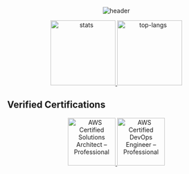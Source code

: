 
<!-- ========================= -->
<!--  Hi there — README start  -->
<!-- ========================= -->

<p align="center">
  <img src="https://capsule-render.vercel.app/api?type=waving&height=160&color=0:ADD8E6,100:87CEFA&text=Taichi%20Ishikawa&fontAlignY=35&fontSize=45&fontColor=ffffff&desc=Welcome%20to%20my%20GitHub%20profile!"alt="header"/>
</p>

<!-- GitHub Readme Stats-->
<p align="center">
  <a href="https://github.com/anuraghazra/github-readme-stats">
    <img
      src="https://github-readme-stats.vercel.app/api?username=Taichi-iskw&show_icons=true&hide_title=true&hide_rank=false&hide_border=true&theme=tokyonight"
      alt="stats" height="150"
    />
  </a>
  <a href="https://github.com/anuraghazra/github-readme-stats">
    <img
      src="https://github-readme-stats.vercel.app/api/top-langs/?username=Taichi-iskw&layout=compact&hide=html,css,jupyter%20notebook&hide_border=true&theme=tokyonight"
      alt="top-langs" height="150"
    />
  </a>
</p>

## Verified Certifications

<p align="center">
  <!-- AWS Solutions Architect - Professional -->
  <a href="https://www.credly.com/badges/f51637be-f97f-4501-a82f-c9e2f3ae6d50" target="_blank" rel="noopener noreferrer">
    <img src="https://images.credly.com/images/2d84e428-9078-49b6-a804-13c15383d0de/image.png"
         alt="AWS Certified Solutions Architect – Professional" width="110" />
  </a>

  <!-- AWS DevOps Engineer - Professional -->
  <a href="https://www.credly.com/badges/29385771-f10e-47d8-8345-7827a388c305" target="_blank" rel="noopener noreferrer">
    <img src="https://images.credly.com/images/bd31ef42-d460-493e-8503-39592aaf0458/image.png"
         alt="AWS Certified DevOps Engineer – Professional" width="110" />
  </a>
</p>

<!-- ========================= -->
<!--  README end               -->
<!-- ========================= -->

